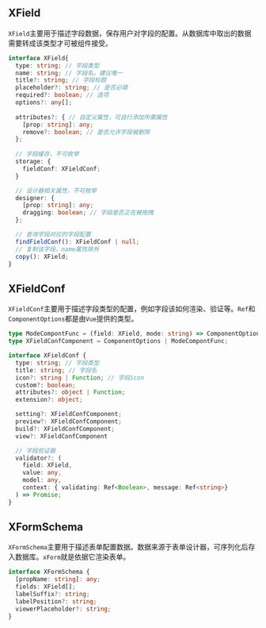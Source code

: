 ## XField
`XField`主要用于描述字段数据，保存用户对字段的配置。从数据库中取出的数据需要转成该类型才可被组件接受。
```typescript
interface XField{
  type: string; // 字段类型
  name: string; // 字段名，建议唯一
  title?: string; // 字段标题
  placeholder?: string; // 是否必填
  required?: boolean; // 选项
  options?: any[];
  
  attributes?: { // 自定义属性，可自行添加所需属性
    [prop: string]: any;
    remove?: boolean; // 是否允许字段被删除
  };  
  
  // 字段缓存，不可枚举
  storage: {
    fieldConf: XFieldConf;
  }

  // 设计器相关属性，不可枚举
  designer: {
    [prop: string]: any;
    dragging: boolean; // 字段是否正在被拖拽
  };

  // 查询字段对应的字段配置
  findFieldConf(): XFieldConf | null;
  // 复制该字段，name属性除外
  copy(): XField;
}
```

## XFieldConf
`XFieldConf`主要用于描述字段类型的配置，例如字段该如何渲染、验证等。`Ref`和`ComponentOptions`都是由`Vue`提供的类型。
```typescript
type ModeCompontFunc = (field: XField, mode: string) => ComponentOptions | VNode;
type XFieldConfComponent = ComponentOptions | ModeCompontFunc;

interface XFieldConf {
  type: string; // 字段类型
  title: string; // 字段名
  icon?: string | Function; // 字段icon
  custom?: boolean;
  attributes?: object | Function;
  extension?: object;

  setting?: XFieldConfComponent;
  preview?: XFieldConfComponent;
  build?: XFieldConfComponent;
  view?: XFieldConfComponent

  // 字段验证器
  validator?: (
    field: XField, 
    value: any, 
    model: any, 
    context: { validating: Ref<Boolean>, message: Ref<string>}
  ) => Promise;
}
```

## XFormSchema
`XFormSchema`主要用于描述表单配置数据。数据来源于表单设计器，可序列化后存入数据库。`xForm`就是依据它渲染表单。
```typescript
interface XFormSchema {
  [propName: string]: any;
  fields: XField[];
  labelSuffix?: string;
  labelPosition?: string;
  viewerPlaceholder?: string;
}
```